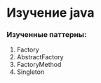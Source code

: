 # Изучение java

### Изученные паттерны:
1) Factory
2) AbstractFactory
3) FactoryMethod
4) Singleton
